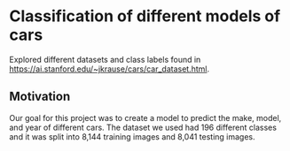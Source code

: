 # Classification of different models of cars
Explored different datasets and class labels found in https://ai.stanford.edu/~jkrause/cars/car_dataset.html.

## Motivation
Our goal for this project was to create a model to predict the make, model, and year of different cars.  The dataset we used had 196 different classes and it was split into 8,144 training images and 8,041 testing images.
